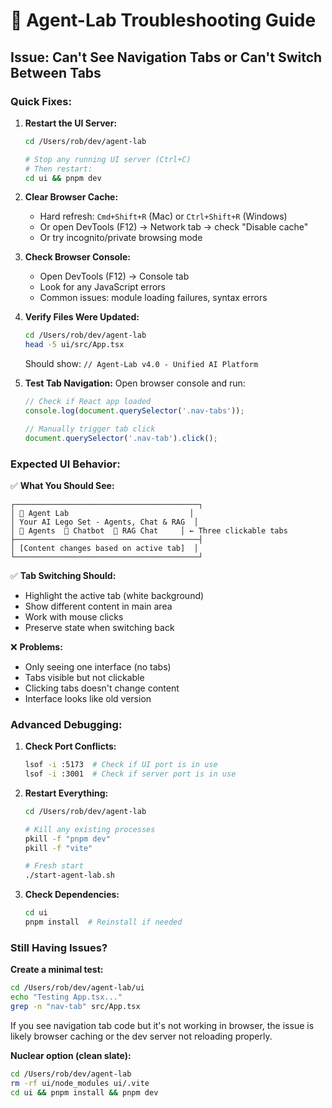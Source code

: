 # 🔧 Agent-Lab Troubleshooting Guide

## Issue: Can't See Navigation Tabs or Can't Switch Between Tabs

### Quick Fixes:

1. **Restart the UI Server:**
   ```bash
   cd /Users/rob/dev/agent-lab
   
   # Stop any running UI server (Ctrl+C)
   # Then restart:
   cd ui && pnpm dev
   ```

2. **Clear Browser Cache:**
   - Hard refresh: `Cmd+Shift+R` (Mac) or `Ctrl+Shift+R` (Windows)
   - Or open DevTools (F12) → Network tab → check "Disable cache"
   - Or try incognito/private browsing mode

3. **Check Browser Console:**
   - Open DevTools (F12) → Console tab
   - Look for any JavaScript errors
   - Common issues: module loading failures, syntax errors

4. **Verify Files Were Updated:**
   ```bash
   cd /Users/rob/dev/agent-lab
   head -5 ui/src/App.tsx
   ```
   Should show: `// Agent-Lab v4.0 - Unified AI Platform`

5. **Test Tab Navigation:**
   Open browser console and run:
   ```javascript
   // Check if React app loaded
   console.log(document.querySelector('.nav-tabs'));
   
   // Manually trigger tab click
   document.querySelector('.nav-tab').click();
   ```

### Expected UI Behavior:

✅ **What You Should See:**
```
┌─────────────────────────────────────────┐
│ 🧪 Agent Lab                           │
│ Your AI Lego Set - Agents, Chat & RAG  │
│ 🤖 Agents  💬 Chatbot  🧠 RAG Chat     │ ← Three clickable tabs
├─────────────────────────────────────────┤
│ [Content changes based on active tab]  │
└─────────────────────────────────────────┘
```

✅ **Tab Switching Should:**
- Highlight the active tab (white background)
- Show different content in main area
- Work with mouse clicks
- Preserve state when switching back

❌ **Problems:**
- Only seeing one interface (no tabs)
- Tabs visible but not clickable
- Clicking tabs doesn't change content
- Interface looks like old version

### Advanced Debugging:

1. **Check Port Conflicts:**
   ```bash
   lsof -i :5173  # Check if UI port is in use
   lsof -i :3001  # Check if server port is in use
   ```

2. **Restart Everything:**
   ```bash
   cd /Users/rob/dev/agent-lab
   
   # Kill any existing processes
   pkill -f "pnpm dev"
   pkill -f "vite"
   
   # Fresh start
   ./start-agent-lab.sh
   ```

3. **Check Dependencies:**
   ```bash
   cd ui
   pnpm install  # Reinstall if needed
   ```

### Still Having Issues?

**Create a minimal test:**
```bash
cd /Users/rob/dev/agent-lab/ui
echo "Testing App.tsx..."
grep -n "nav-tab" src/App.tsx
```

If you see navigation tab code but it's not working in browser, the issue is likely browser caching or the dev server not reloading properly.

**Nuclear option (clean slate):**
```bash
cd /Users/rob/dev/agent-lab
rm -rf ui/node_modules ui/.vite
cd ui && pnpm install && pnpm dev
```